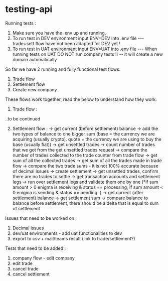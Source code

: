 # testing-api
Running tests :
1. Make sure you have the .env up and running.
2. To run test in DEV environment input ENV=DEV into .env file --- trade+sett flow have not been adapted for DEV yet !
3. To run test in UAT environment input ENV=UAT into .env file --- When running tests on UAT DO NOT run company tests !! -- it will create a new domain automatically 

So far we have 2 running and fully functional test flows:
1. Trade flow
2. Settlement flow 
3. Create new company

These flows work together, read the below to understand how they work: 
1. Trade flow :

..to be continued 


2. Settlement flow :
-> get current (before settlement) balance 
-> add the two types of balance to one bigger sum (base = the currency we are acquiring (usually crypto). quote = the currency we are using to buy the base (usually fiat))
-> get unsettled trades 
-> count number of trades that we got from the get unsettled trades request 
-> compare the number of trades collected to the trade counter from trade flow
-> get sum of all the collected trades 
-> get sum of all the trades made in trade flow 
-> compare the two trade sums - it is not 100% accurate because of decimal issues 
-> create settlement 
-> get unsettled trades, confirm there are no trades to settle
-> get transaction accounts and settlement legs
-> run over settlement legs and validate them one by one (*if sum amount > 0 enigma is receiving & status == processing, if sum amount < 0 enigma is sending & status == pending. )
-> get current (after settlement) balance 
-> get settlement sum
-> compare balance to balance before settlement, there should be a delta that is equal to sum of settlement



Issues that need to be worked on :
1. Decimal issues 
2. dev/uat environments - add uat functionalities to dev 
3. export to csv + mail/teams result (link to trade/settlement?)

Tests that need to be added :
1. company flow - edit company
2. edit trade
3. cancel trade
4. cancel settlement 

